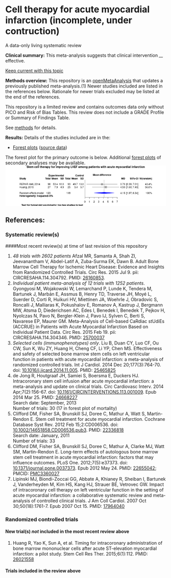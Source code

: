 # Cell therapy for acute myocardial infarction (incomplete, under contruction)
A data-only living systematic review

**Clinical summary:** This meta-analysis suggests that clinical intervention *__* effective.

[Keep current with this topic](Keep-up.md)

**Methods overview:** This repository is an [openMetaAnalysis](https://openmetaanalysis.github.io/) that updates a previously published meta-analysis.(1) Newer studies included are listed in the references below. Rationale for newer trials excluded may be listed at the end of the references. 

This repository is a limited review and contains outcomes data only without PICO and Risk of Bias Tables.  This review does not include a GRADE Profile or Summary of Findings Table.

See [methods](http://openmetaanalysis.github.io/methods.html) for details.

**Results:** Details of the studies included are in the:
* [Forest plots](../../tree/master/forest-plots) ([source data](../../tree/master/data))

The forest plot for the primary outcome is below. Additional [forest plots](../../tree/master/forest-plots) of secondary analyses may be available. 
![Principle results](https://raw.githubusercontent.com/openMetaAnalysis/Cell-therapy-for-acute-myocardial-infarction/master/forest-plots/Outcome-Primary.png "Principle results")

References:
----------------------------------
### Systematic review(s)
####Most recent review(s) at time of last revision of this repository
1. *48 trials with 2602 patients* Afzal MR, Samanta A, Shah ZI, Jeevanantham V, Abdel-Latif A, Zuba-Surma EK, Dawn B. Adult Bone Marrow Cell Therapy for Ischemic Heart Disease: Evidence and Insights from Randomized Controlled Trials. Circ Res. 2015 Jul 9. pii: CIRCRESAHA.114.304792. PMID: [26160853](http://pubmed.gov/26160853).
1. *Individual patient meta-analysis of 12 trials with 1252 patients*. Gyongyosi M, Wojakowski W, Lemarchand P, Lunde K, Tendera M, Bartunek J, Marbán E, Assmus B, Henry TD, Traverse JH, Moyé L, Suerder D, Corti R, Huikuri HV, Miettinen JA, Woehrle J, Obradovic S, Roncalli J, Malliaras K, Pokushalov E, Romanov A, Kastrup J, Bergmann MW, Atsma D, Diederichsen AC, Édes I, Benedek I, Benedek T, Pejkov H, Nyolczas N, Pavo N, Bergler-Klein J, Pavo IJ, Sylven C,
Berti S, Navarese EP, Maurer GM. Meta-Analysis of Cell-based CaRdiac stUdiEs (ACCRUE) in Patients with Acute Myocardial Infarction Based on Individual Patient Data. Circ Res. 2015 Feb 19. pii: CIRCRESAHA.114.304346. PMID: [25700037](http://pubmed.gov/25700037)
1. *Selected cells (immunophenotypes) only*. Liu B, Duan CY, Luo CF, Ou CW, Sun K, Wu ZY, Huang H, Cheng CF, Li YP, Chen MS. Effectiveness and safety of selected bone marrow stem cells on left ventricular function in patients with acute myocardial infarction: a meta-analysis of randomized controlled trials. Int J Cardiol. 2014 Dec 20;177(3):764-70. doi: [10.1016/j.ijcard.2014.11.005](http://dx.doi.org/10.1016/j.ijcard.2014.11.005). PMID: [25465825](http://pubmed.gov/25465825)
2. de Jong R, Houtgraaf JH, Samiei S, Boersma E, Duckers HJ. Intracoronary stem cell infusion after acute myocardial infarction: a meta-analysis and update on clinical trials. Circ Cardiovasc Interv. 2014 Apr;7(2):156-67. doi:
[10.1161/CIRCINTERVENTIONS.113.001009](http://pubmed.gov/10.1161/CIRCINTERVENTIONS.113.001009). Epub 2014 Mar 25. PMID: [24668227](http://pubmed.gov/24668227)<br/>Search date: September, 2013<br/>Number of trials: 30 (17 in forest plot of mortality)
1. Clifford DM, Fisher SA, Brunskill SJ, Doree C, Mathur A, Watt S, Martin-Rendon E. Stem cell treatment for acute myocardial infarction. Cochrane Database Syst Rev. 2012 Feb 15;2:CD006536. doi: [10.1002/14651858.CD006536.pub3](http://dx.doi.org/10.1002/14651858.CD006536.pub3). PMID: [22336818](http://pubmed.gov/22336818)<br/>Search date: January, 2011<br/>Number of trials: 33
2. Clifford DM, Fisher SA, Brunskill SJ, Doree C, Mathur A, Clarke MJ, Watt SM, Martin-Rendon E. Long-term effects of autologous bone marrow stem cell treatment in acute myocardial infarction: factors that may influence outcomes. PLoS One. 2012;7(5):e37373. doi: [10.1371/journal.pone.0037373](http://dx.doi.org/10.1371/journal.pone.0037373). Epub 2012 May 24. PMID: [22655042](http://pubmed.gov/22655042); PMCID: [PMC3360027](http://pubmedcentral.gov/PMC3360027)
2. Lipinski MJ, Biondi-Zoccai GG, Abbate A, Khianey R, Sheiban I, Bartunek J, Vanderheyden M, Kim HS, Kang HJ, Strauer BE, Vetrovec GW. Impact of intracoronary cell therapy on left ventricular function in the setting of acute myocardial infarction: a collaborative systematic review and meta-analysis of controlled clinical trials. J Am Coll Cardiol. 2007 Oct 30;50(18):1761-7. Epub 2007 Oct 15. PMID: [17964040](http://pubmed.gov/17964040)

### Randomized controlled trials
#### New trial(s) *not* included in the most recent review above 
1. Huang R, Yao K, Sun A, et al. Timing for intracoronary administration of bone marrow mononuclear cells after acute ST-elevation myocardial infarction: a pilot study. Stem Cell Res Ther. 2015;6(1):112. PMID: [26021558](http://pubmed.gov/26021558)

#### Trials included in the review above
